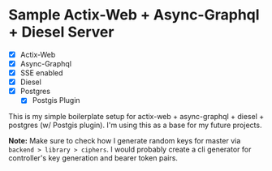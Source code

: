 # Sample Actix-Web + Async-Graphql + Diesel Server

- [x] Actix-Web
- [x] Async-Graphql
- [X] SSE enabled
- [x] Diesel
- [x] Postgres
    - [x] Postgis Plugin

This is my simple boilerplate setup for actix-web + async-graphql + diesel + postgres (w/ Postgis plugin). I'm using this as a base for my future projects.

**Note:** Make sure to check how I generate random keys for master via `backend > library > ciphers`. I would probably create a cli generator for controller's key generation and bearer token pairs.